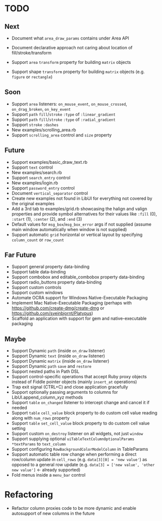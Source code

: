 # TODO

## Next

- Document what `area_draw_params` contains under Area API
- Document declarative approach not caring about location of fill/stroke/transform

- Support `area` `transform` property for building `matrix` objects
- Support shape `transform` property for building `matrix` objects (e.g. `figure` or `rectangle`)

## Soon

- Support `area` listeners: `on_mouse_event`, `on_mouse_crossed`, `on_drag_broken`, `on_key_event`
- Support `path` `fill`/`stroke` `:type` of `:linear_gradient`
- Support `path` `fill`/`stroke` `:type` of `:radial_gradient`
- Support `stroke` `:dashes`
- New examples/scrolling_area.rb
- Support `scrolling_area` control and `size` property

## Future

- Support examples/basic_draw_text.rb
- Support `text` control
- New examples/search.rb
- Support `search_entry` control
- New examples/login.rb
- Support `password_entry` control
- Document `vertical_separator` control
- Create new examples not found in LibUI for everything not covered by the original examples
- Add a 3rd tab to examples/grid.rb showcasing the halign and valign properties and provide symbol alternatives for their values like `:fill` (0), `:start` (1), `:center` (2), and `:end` (3)
- Default values for `msg_box`/`msg_box_error` args if not supplied (assume main window automatically when window is not supplied)
- Support automatic `grid` horizontal or vertical layout by specifying `column_count` or `row_count`

## Far Future
- Support general property data-binding
- Support table data-binding
- Support combobox and editable_combobox property data-binding
- Support radio_buttons property data-binding
- Support custom controls
- Support custom windows
- Automate OCRA support for Windows Native-Executable Packaging
- Implement Mac Native-Executable Packaging (perhaps with https://github.com/create-dmg/create-dmg or https://github.com/sveinbjornt/Platypus)
- Scaffold an application with support for gem and native-executable packaging

## Maybe

- Support Dynamic `path` (inside `on_draw` listener)
- Support Dynamic `text` (inside `on_draw` listener)
- Support Dynamic `matrix` (inside `on_draw` listener)
- Support Dynamic `path` `save` and `restore`
- Support nested paths in Path DSL
- Support control-specific operations that accept Ruby proxy objects instead of Fiddle pointer objects (mainly `insert_at` operations)
- Trap exit signal (CTRL+C) and close application gracefully
- Support optionally passing arguments to columns for LibUI.append_column_xyz methods
- Support `table` `on_changed` listener to intercept change and cancel it if needed
- Support `table` `cell_value` block property to do custom cell value reading along with `num_rows` property
- Support `table` `set_cell_value` block property to do custom cell value setting
- Support custom `on_destroy` listener on all widgets, not just `window`
- Support supplying optional `uiTableTextColumnOptionalParams *textParams` to `text_column`
- Support configuring `RowBackgroundColorModelColumn` in TableParams
- Support automatic table row change when performing a direct row/column update in `cell_rows` (e.g. `data[3][0] = 'new value'`) as opposed to a general row update (e.g. `data[3] = ['new value', 'other new value']` <- already supported)
- Fold menus inside a `menu_bar` control

# Refactoring

- Refactor column proxies code to be more dynamic and enable autosupport of new columns in the future

